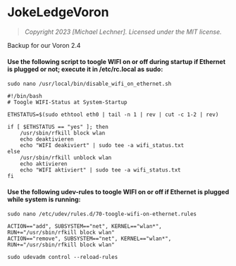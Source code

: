 # JokeLedgeVoron
> *Copyright 2023 [Michael Lechner]. Licensed under the MIT license.*

Backup for our Voron 2.4



#### Use the following script to toogle WIFI on or off during startup if Ethernet is plugged or not; execute it in /etc/rc.local as sudo:

```
sudo nano /usr/local/bin/disable_wifi_on_ethernet.sh
```
```
#!/bin/bash
# Toogle WIFI-Status at System-Startup

ETHSTATUS=$(sudo ethtool eth0 | tail -n 1 | rev | cut -c 1-2 | rev)

if [ $ETHSTATUS == "yes" ]; then
    /usr/sbin/rfkill block wlan
    echo deaktivieren
    echo "WIFI deakiviert" | sudo tee -a wifi_status.txt
else
    /usr/sbin/rfkill unblock wlan
    echo aktivieren
    echo "WIFI aktiviert" | sudo tee -a wifi_status.txt
fi
```

#### Use the following udev-rules to toogle WIFI on or off if Ethernet is plugged while system is running:

```
sudo nano /etc/udev/rules.d/70-toogle-wifi-on-ethernet.rules
```
```
ACTION=="add", SUBSYSTEM=="net", KERNEL=="wlan*", RUN+="/usr/sbin/rfkill block wlan"
ACTION=="remove", SUBSYSTEM=="net", KERNEL=="wlan*", RUN+="/usr/sbin/rfkill block wlan"
```
```
sudo udevadm control --reload-rules
```
